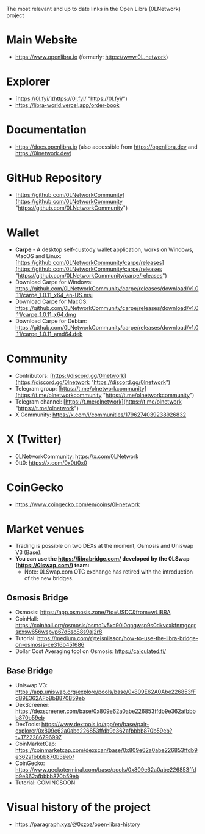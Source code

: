 
The most relevant and up to date links in the Open Libra (0LNetwork) project

# Main Website
- https://www.openlibra.io (formerly: https://www.0L.network)

# Explorer
- [https://0l.fyi/](https://0l.fyi/ "https://0l.fyi/")
- https://libra-world.vercel.app/order-book

# Documentation
- https://docs.openlibra.io (also accessible from https://openlibra.dev and https://0lnetwork.dev)

# GitHub Repository
- [https://github.com/0LNetworkCommunity](https://github.com/0LNetworkCommunity "https://github.com/0LNetworkCommunity")

# Wallet
- **Carpe** - A desktop self-custody wallet application, works on Windows, MacOS and Linux: [https://github.com/0LNetworkCommunity/carpe/releases](https://github.com/0LNetworkCommunity/carpe/releases "https://github.com/0LNetworkCommunity/carpe/releases")
- Download Carpe for Windows: https://github.com/0LNetworkCommunity/carpe/releases/download/v1.0.11/carpe_1.0.11_x64_en-US.msi
- Download Carpe for MacOS: https://github.com/0LNetworkCommunity/carpe/releases/download/v1.0.11/carpe_1.0.11_x64.dmg
- Download Carpe for Debian: https://github.com/0LNetworkCommunity/carpe/releases/download/v1.0.11/carpe_1.0.11_amd64.deb

# Community
- Contributors: [https://discord.gg/0lnetwork](https://discord.gg/0lnetwork "https://discord.gg/0lnetwork")
- Telegram group: [https://t.me/olnetworkcommunity](https://t.me/olnetworkcommunity "https://t.me/olnetworkcommunity")
- Telegram channel: [https://t.me/olnetwork](https://t.me/olnetwork "https://t.me/olnetwork")
- X Community: https://x.com/i/communities/1796274039238926832

# X (Twitter)
- 0LNetworkCommunity: https://x.com/0LNetwork
- 0tt0: https://x.com/0x0tt0x0

# CoinGecko
- https://www.coingecko.com/en/coins/0l-network

# Market venues 
- Trading is possible on two DEXs at the moment, Osmosis and Uniswap V3 (Base). 
- **You can use the https://librabridge.com/ developed by the 0LSwap (https://0lswap.com/) team:**
  - Note: 0LSwap.com OTC exchange has retired with the introduction of the new bridges.

## Osmosis Bridge
- Osmosis: https://app.osmosis.zone/?to=USDC&from=wLIBRA
- CoinHall: https://coinhall.org/osmosis/osmo1v5xc90l0qngwsp9s0dkvcxkfnmgcqrspxsw656wspvp67d6sc88s9aj2r8
- Tutorial: https://medium.com/@teisnilsson/how-to-use-the-libra-bridge-on-osmosis-ce316b45f686
- Dollar Cost Averaging tool on Osmosis: https://calculated.fi/

## Base Bridge
- Uniswap V3: https://app.uniswap.org/explore/pools/base/0x809E62A0Abe226853fFdB9E362AFbBbB870B59eb
- DexScreener: https://dexscreener.com/base/0x809e62a0abe226853ffdb9e362afbbbb870b59eb
- DexTools: https://www.dextools.io/app/en/base/pair-explorer/0x809e62a0abe226853ffdb9e362afbbbb870b59eb?t=1722286796997
- CoinMarketCap: https://coinmarketcap.com/dexscan/base/0x809e62a0abe226853ffdb9e362afbbbb870b59eb/
- CoinGecko: https://www.geckoterminal.com/base/pools/0x809e62a0abe226853ffdb9e362afbbbb870b59eb
- Tutorial: COMINGSOON

# Visual history of the project
- https://paragraph.xyz/@0xzoz/open-libra-history
